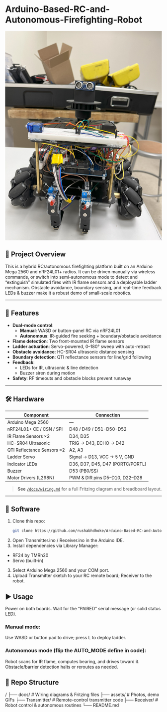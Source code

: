# Arduino-Based-RC-and-Autonomous-Firefighting-Robot

![Firefighting Robot](./assets/car.jpg)

## 🚒 Project Overview

This is a hybrid RC/autonomous firefighting platform built on an Arduino Mega 2560 and nRF24L01+ radios. It can be driven manually via wireless commands, or switch into semi-autonomous mode to detect and “extinguish” simulated fires with IR flame sensors and a deployable ladder mechanism. Obstacle avoidance, boundary sensing, and real-time feedback LEDs & buzzer make it a robust demo of small-scale robotics.

---

## 🔧 Features

- **Dual-mode control**:
  - **Manual**: WASD or button-panel RC via nRF24L01  
  - **Autonomous**: IR-guided fire seeking + boundary/obstacle avoidance  
- **Flame detection**: Two front-mounted IR flame sensors  
- **Ladder actuation**: Servo-powered, 0–180° sweep with auto-retract  
- **Obstacle avoidance**: HC-SR04 ultrasonic distance sensing  
- **Boundary detection**: QTI reflectance sensors for line/grid following  
- **Feedback**:  
  - LEDs for IR, ultrasonic & line detection  
  - Buzzer siren during motion  
- **Safety**: RF timeouts and obstacle blocks prevent runaway

---

## 🛠️ Hardware

| Component                  | Connection                   |
|----------------------------|------------------------------|
| Arduino Mega 2560          | —                            |
| nRF24L01+ CE / CSN / SPI   | D48 / D49 / D51-D50-D52      |
| IR Flame Sensors ×2        | D34, D35                     |
| HC-SR04 Ultrasonic         | TRIG → D43, ECHO → D42       |
| QTI Reflectance Sensors ×2 | A2, A3                       |
| Ladder Servo               | Signal → D13, VCC → 5 V, GND |
| Indicator LEDs             | D36, D37, D45, D47 (PORTC/PORTL) |
| Buzzer                     | D53 (PB0/SS)                 |
| Motor Drivers (L298N)      | PWM & DIR pins D5–D10, D22–D28 |

> **See** [`/docs/wiring.md`](docs/wiring.md) for a full Fritzing diagram and breadboard layout.

---

## 💾 Software

1. Clone this repo:  
   ```bash
   git clone https://github.com/rushabhdhoke/Arduino-Based-RC-and-Autonomous-Firefighting-Robot.git
   ```
2. Open Transmitter.ino / Receiver.ino in the Arduino IDE.
3. Install dependencies via Library Manager:
- RF24 by TMRh20
- Servo (built-in)
3. Select Arduino Mega 2560 and your COM port.
4. Upload Transmitter sketch to your RC remote board; Receiver to the robot.

## ▶️ Usage
Power on both boards.
Wait for the “PAIRED” serial message (or solid status LED).

### Manual mode:
Use WASD or button pad to drive; press L to deploy ladder.

### Autonomous mode (flip the AUTO_MODE define in code):
Robot scans for IR flame, computes bearing, and drives toward it.
Obstacle/barrier detection halts or reroutes as needed.

## 📂 Repo Structure
/
├── docs/            # Wiring diagrams & Fritzing files
├── assets/          # Photos, demo GIFs
├── Transmitter/     # Remote-control transmitter code
├── Receiver/        # Robot control & autonomous routines
└── README.md
